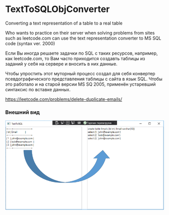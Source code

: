 # TextToSQLObjConverter
Converting a text representation of a table to a real table

Who wants to practice on their server when solving problems from sites such as leetcode.com can use the text representation converter to MS SQL code (syntax ver. 2000)

Если Вы иногда решаете задачки по SQL с таких ресурсов, например, как leetcode.com, то Вам часто приходится создавть таблицы из заданий у себя на сервере и вносить в них данные.

Чтобы упростить этот муторный процесс создал для себя конвертер псевдографического представления таблицы с сайта в язык SQL. Чтобы это работало и на старой версии MS SQ 2005, применён устаревший синтаксис по вставке данных.

https://leetcode.com/problems/delete-duplicate-emails/

### Внешний вид

![Screenshort1](https://github.com/AstiiCoder/TextToSQLObjConveryer/blob/master/screenshort.png)
